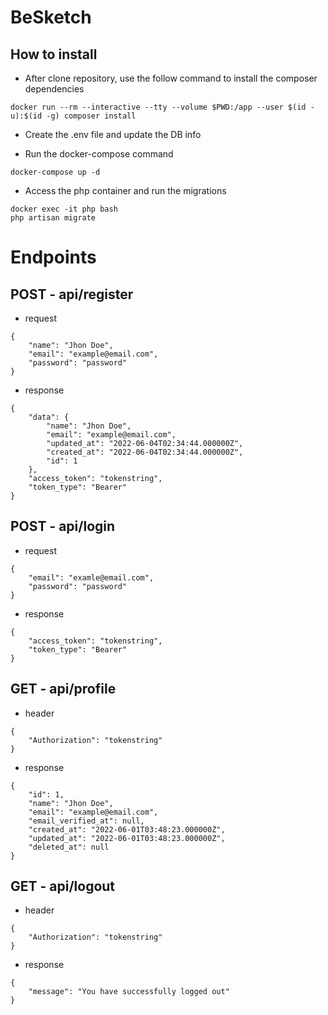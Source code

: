 # BeSketch

## How to install

- After clone repository, use the follow command to install the composer dependencies
```
docker run --rm --interactive --tty --volume $PWD:/app --user $(id -u):$(id -g) composer install
```

- Create the .env file and update the DB info

- Run the docker-compose command
```
docker-compose up -d
```
- Access the php container and run the migrations
```
docker exec -it php bash
php artisan migrate
```

# Endpoints

## POST - api/register
- request
```
{
    "name": "Jhon Doe",
    "email": "example@email.com",
    "password": "password"
}
```

- response
```
{
    "data": {
        "name": "Jhon Doe",
        "email": "example@email.com",
        "updated_at": "2022-06-04T02:34:44.000000Z",
        "created_at": "2022-06-04T02:34:44.000000Z",
        "id": 1
    },
    "access_token": "tokenstring",
    "token_type": "Bearer"
}
```

## POST - api/login
- request
```
{
    "email": "examle@email.com",
    "password": "password"
}
```

- response
```
{
    "access_token": "tokenstring",
    "token_type": "Bearer"
}
```

## GET - api/profile
- header
```
{
    "Authorization": "tokenstring"
}
```

- response
```
{
    "id": 1,
    "name": "Jhon Doe",
    "email": "example@email.com",
    "email_verified_at": null,
    "created_at": "2022-06-01T03:48:23.000000Z",
    "updated_at": "2022-06-01T03:48:23.000000Z",
    "deleted_at": null
}
```

## GET - api/logout
- header
```
{
    "Authorization": "tokenstring"
}
```

- response
```
{
    "message": "You have successfully logged out"
}
```